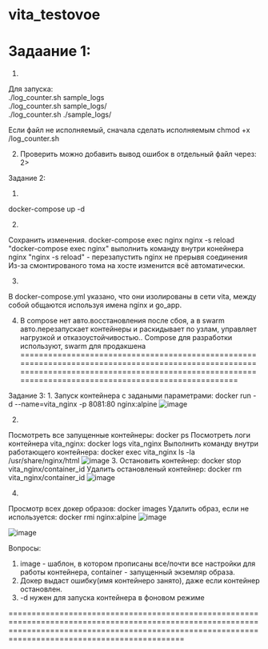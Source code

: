 # vita_testovoe
# Задаание 1:
1.
Для запуска: <br />
./log_counter.sh sample_logs <br />
./log_counter.sh sample_logs/ <br />
./log_counter.sh ./sample_logs/ <br />

Если файл не исполняемый, сначала сделать исполняемым
chmod +x /log_counter.sh

2. Проверить можно добавить вывод ошибок в отдельный файл через: 2>

Задание 2:

1. 
 docker-compose up -d

2.
 Сохранить изменения.
 docker-compose exec nginx nginx -s reload
 "docker-compose exec nginx"  выполнить команду внутри конейнера nginx
 "nginx -s reload" - перезапустить nginx не прерывя соединения
 Из-за смонтированого тома на хосте изменится всё автоматически.

3.
 В docker-compose.yml указано, что они изолированы в сети vita, между собой общаются используя имена nginx и go_app.

4. В compose нет авто.восстановления после сбоя, а в swarm авто.перезапускает контейнеры и раскидывает по узлам, управляет нагрузкой и отказоустойчивостью..
 Compose для разработки используют, swarm для продакшена
========================================================================================================================================================================================================

Задание 3:
 1.
  Запуск контейнера с задаными параметрами: docker run -d  --name=vita_nginx -p 8081:80 nginx:alpine
  ![image](https://github.com/user-attachments/assets/f2464544-de07-49a8-8c35-c369e3ecd849)
 
 2. 
  Посмотреть все запущенные контейнеры: docker ps
  Посмотреть логи контейнера vita_nginx: docker logs vita_nginx
  Выполнить команду внутри работающего контейнера: docker exec vita_nginx ls -la /usr/share/nginx/html
  ![image](https://github.com/user-attachments/assets/1ebe1070-b4fb-4e22-aa36-b3f7ce58b4c5)
 3.
  Остановить контейнер: docker stop vita_nginx/container_id
  Удалить остановленый контейнер: docker rm vita_nginx/container_id
  ![image](https://github.com/user-attachments/assets/88c53732-5081-407e-974b-de0a4af9c134)

 4. 
  Просмотр всех докер образов: docker images
  Удалить образ, если не используется: docker rmi nginx:alpine
![image](https://github.com/user-attachments/assets/54d5ad1b-a13c-4dc5-b23f-bfb14e302656)
 
![image](https://github.com/user-attachments/assets/592bd9e9-14b6-4b38-a9b1-dbf976559212)

 Вопросы:
  1. image - шаблон, в котором прописаны все/почти все настройки для работы контейнера, container - запущенный экземляр образа.
  2. Докер выдаст ошибку(имя контейнеро занято), даже если контейнер остановлен.
  3. -d нужен для запуска контейнера в фоновом режиме 

========================================================================================================================================================================================================

